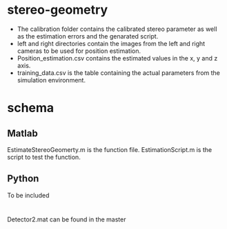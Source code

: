 # stereo-geometry

- The calibration folder contains the calibrated stereo parameter as well as the estimation errors and the genarated script.
- left and right directories contain the images from the left and right cameras to be used for position estimation.
- Position_estimation.csv contains the estimated values in the x, y and z axis.
- training_data.csv is the table containing the actual parameters from the simulation environment.
# schema
## Matlab
EstimateStereoGeomerty.m is the function file.
EstimationScript.m is the script to test the function.

## Python
To be included
#
Detector2.mat can be found in the master
